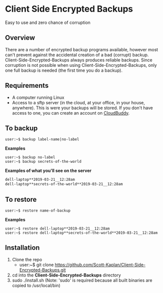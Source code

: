 # Client Side Encrypted Backups

Easy to use and zero chance of corruption

## Overview

There are a number of encrypted backup programs available, however most can't prevent against the accidental creation of a bad (corrupt) backup.  Client-Side-Encrypted-Backups always produces reliable backups.  Since corruption is not possible when using Client-Side-Encrypted-Backups, only one full backup is needed (the first time you do a backup).

## Requirements

* A computer running Linux
* Access to a sftp server (in the cloud, at your office, in your house, anywhere).  This is were your backups will be stored.  If you don't have access to one, you can create an account on [CloudBuddy](https://cloudbuddy.cloud).

## To backup
```console
user:~$ backup label-name|no-label
```
**Examples**
```console
user:~$ backup no-label
user:~$ backup secrets-of-the-world
```
**Examples of what you'll see on the server**
```bash
dell-laptop**2019-03-21__12:28am
dell-laptop**secrets-of-the-world**2019-03-21__12:28am
```
## To restore
```console
user:~$ restore name-of-backup
```
**Examples**
```console
user:~$ restore dell-laptop**2019-03-21__12:28am
user:~$ restore dell-laptop**secrets-of-the-world**2019-03-21__12:28am
```
## Installation

1.  Clone the repo
	* 	user:~$ git clone https://github.com/Scott-Kaplan/Client-Side-Encrypted-Backups.git
2.  cd into the **Client-Side-Encrypted-Backups** directory
3.  sudo ./install.sh (Note: 'sudo' is required because all built binaries are copied to /usr/local/bin)
